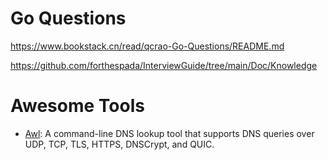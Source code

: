 
# Go Questions

https://www.bookstack.cn/read/qcrao-Go-Questions/README.md


https://github.com/forthespada/InterviewGuide/tree/main/Doc/Knowledge


# Awesome Tools


- [Awl](https://sr.ht/~sammefishe/awl/): A command-line DNS lookup tool that supports DNS queries over UDP, TCP, TLS, HTTPS, DNSCrypt, and QUIC.